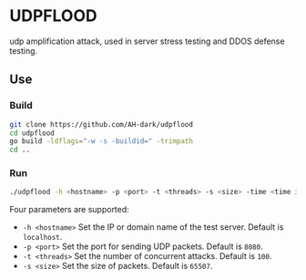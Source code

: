 # UDPFLOOD

udp amplification attack, used in server stress testing and DDOS defense testing.

## Use

### Build

```bash
git clone https://github.com/AH-dark/udpflood
cd udpflood
go build -ldflags="-w -s -buildid=" -trimpath
cd ..
```

### Run

```bash
./udpflood -h <hostname> -p <port> -t <threads> -s <size> -time <time in seconds>
```

Four parameters are supported:

* `-h <hostname>` Set the IP or domain name of the test server. Default is `localhost`.
* `-p <port>` Set the port for sending UDP packets. Default is `8080`.
* `-t <threads>` Set the number of concurrent attacks. Default is `100`.
* `-s <size>` Set the size of packets. Default is `65507`.
